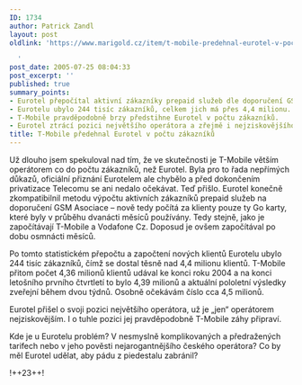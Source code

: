 ```yaml
---
ID: 1734
author: Patrick Zandl
layout: post
oldlink: 'https://www.marigold.cz/item/t-mobile-predehnal-eurotel-v-poctu-zakazniku

  '
post_date: 2005-07-25 08:04:33
post_excerpt: ''
published: true
summary_points:
- Eurotel přepočítal aktivní zákazníky prepaid služeb dle doporučení GSM Asociace.
- Eurotelu ubylo 244 tisíc zákazníků, celkem jich má přes 4,4 milionu.
- T-Mobile pravděpodobně brzy předstihne Eurotel v počtu zákazníků.
- Eurotel ztrácí pozici největšího operátora a zřejmě i nejziskovějšího.
title: T-Mobile předehnal Eurotel v počtu zákazníků
---
```


<p>Už dlouho jsem spekuloval nad tím, že ve skutečnosti je T-Mobile větším operátorem co do počtu zákazníků, než Eurotel. Byla pro to řada nepřímých důkazů, oficiální přiznání Eurotelem ale chybělo a před dokončením privatizace Telecomu se ani nedalo očekávat. Teď přišlo. Eurotel konečně zkompatibilnil metodu výpočtu aktivních zákazníků prepaid služeb na doporučení GSM Asociace – nově tedy počítá za klienty pouze ty Go karty, které byly v průběhu dvanácti měsíců používány. Tedy stejně, jako je započítávají T-Mobile a Vodafone Cz. Doposud je ovšem započítával po dobu osmnácti měsíců. </p>

<p>Po tomto statistickém přepočtu a započtení nových klientů Eurotelu ubylo 244 tisíc zákazníků, čímž se dostal těsně nad 4,4 milionu klientů. T-Mobile přitom počet 4,36 milionů klientů udával ke konci roku 2004 a na konci letošního prvního čtvrtletí to bylo 4,39 milionů a aktuální pololetní výsledky zveřejní během dvou týdnů. Osobně očekávám číslo   cca 4,5 milionů. </p>

<p>Eurotel přišel o svoji pozici největšího operátora, už je „jen“ operátorem nejziskovějším. I o tuhle pozici jej pravděpodobně T-Mobile záhy připraví. </p>

<p>Kde je u Eurotelu problém? V nesmyslně komplikovaných a předražených tarifech nebo v jeho pověsti nejarogantnějšího českého operátora? Co by měl Eurotel udělat, aby pádu z piedestalu zabránil?
</p>

<p>!++23++!
</p>